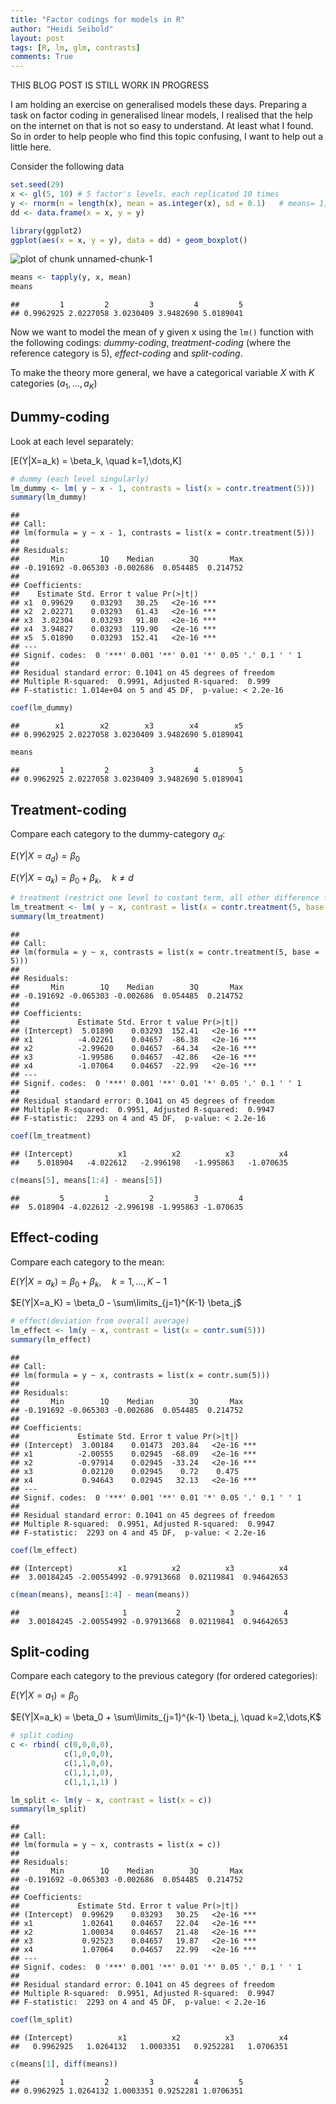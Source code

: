 ```yaml
---
title: "Factor codings for models in R"
author: "Heidi Seibold"
layout: post
tags: [R, lm, glm, contrasts]
comments: True
---
```


THIS BLOG POST IS STILL WORK IN PROGRESS

I am holding an exercise on generalised models these days. Preparing a task on factor coding
in generalised linear models, I realised that the help on the internet on that is not so
easy to understand. At least what I found. So in order to help people who find this topic 
confusing, I want to help out a little here.

Consider the following data


```r
set.seed(29)
x <- gl(5, 10) # 5 factor's levels, each replicated 10 times
y <- rnorm(n = length(x), mean = as.integer(x), sd = 0.1)   # means= 1,2,3,4,5
dd <- data.frame(x = x, y = y)

library(ggplot2)
ggplot(aes(x = x, y = y), data = dd) + geom_boxplot()
```

![plot of chunk unnamed-chunk-1](/figure/source/2015-09-28-lm-contrasts/unnamed-chunk-1-1.png) 

```r
means <- tapply(y, x, mean)
means
```

```
##         1         2         3         4         5 
## 0.9962925 2.0227058 3.0230409 3.9482690 5.0189041
```


Now we want to model the mean of y given x using the `lm()` function with the following codings:
*dummy-coding*, *treatment-coding* (where the reference category is 5), *effect-coding*
and *split-coding*.

To make the theory more general, we have a categorical variable $X$ with $K$ categories ($a_1, \dots, a_K$)


## Dummy-coding
Look at each level separately:

\[E(Y|X=a_k) = \beta_k, \quad k=1,\dots,K\]


```r
# dummy (each level singularly)
lm_dummy <- lm( y ~ x - 1, contrasts = list(x = contr.treatment(5)))
summary(lm_dummy)
```

```
## 
## Call:
## lm(formula = y ~ x - 1, contrasts = list(x = contr.treatment(5)))
## 
## Residuals:
##       Min        1Q    Median        3Q       Max 
## -0.191692 -0.065303 -0.002686  0.054485  0.214752 
## 
## Coefficients:
##    Estimate Std. Error t value Pr(>|t|)    
## x1  0.99629    0.03293   30.25   <2e-16 ***
## x2  2.02271    0.03293   61.43   <2e-16 ***
## x3  3.02304    0.03293   91.80   <2e-16 ***
## x4  3.94827    0.03293  119.90   <2e-16 ***
## x5  5.01890    0.03293  152.41   <2e-16 ***
## ---
## Signif. codes:  0 '***' 0.001 '**' 0.01 '*' 0.05 '.' 0.1 ' ' 1
## 
## Residual standard error: 0.1041 on 45 degrees of freedom
## Multiple R-squared:  0.9991,	Adjusted R-squared:  0.999 
## F-statistic: 1.014e+04 on 5 and 45 DF,  p-value: < 2.2e-16
```

```r
coef(lm_dummy)
```

```
##        x1        x2        x3        x4        x5 
## 0.9962925 2.0227058 3.0230409 3.9482690 5.0189041
```

```r
means
```

```
##         1         2         3         4         5 
## 0.9962925 2.0227058 3.0230409 3.9482690 5.0189041
```

## Treatment-coding
Compare each category to the dummy-category $a_d$:

$E(Y|X=a_{d}) = \beta_0$

$E(Y|X=a_k) = \beta_0 + \beta_k, \quad k\neq d$

```r
# treatment (restrict one level to costant term, all other difference from it)
lm_treatment <- lm( y ~ x, contrast = list(x = contr.treatment(5, base = 5)))
summary(lm_treatment)
```

```
## 
## Call:
## lm(formula = y ~ x, contrasts = list(x = contr.treatment(5, base = 5)))
## 
## Residuals:
##       Min        1Q    Median        3Q       Max 
## -0.191692 -0.065303 -0.002686  0.054485  0.214752 
## 
## Coefficients:
##             Estimate Std. Error t value Pr(>|t|)    
## (Intercept)  5.01890    0.03293  152.41   <2e-16 ***
## x1          -4.02261    0.04657  -86.38   <2e-16 ***
## x2          -2.99620    0.04657  -64.34   <2e-16 ***
## x3          -1.99586    0.04657  -42.86   <2e-16 ***
## x4          -1.07064    0.04657  -22.99   <2e-16 ***
## ---
## Signif. codes:  0 '***' 0.001 '**' 0.01 '*' 0.05 '.' 0.1 ' ' 1
## 
## Residual standard error: 0.1041 on 45 degrees of freedom
## Multiple R-squared:  0.9951,	Adjusted R-squared:  0.9947 
## F-statistic:  2293 on 4 and 45 DF,  p-value: < 2.2e-16
```

```r
coef(lm_treatment)
```

```
## (Intercept)          x1          x2          x3          x4 
##    5.018904   -4.022612   -2.996198   -1.995863   -1.070635
```

```r
c(means[5], means[1:4] - means[5]) 
```

```
##         5         1         2         3         4 
##  5.018904 -4.022612 -2.996198 -1.995863 -1.070635
```


## Effect-coding
Compare each category to the mean:

$E(Y|X=a_k) = \beta_0 + \beta_k, \quad k=1,\dots,K-1$

$E(Y|X=a_K) = \beta_0 - \sum\limits_{j=1}^{K-1} \beta_j$

```r
# effect(deviation from overall average)
lm_effect <- lm(y ~ x, contrast = list(x = contr.sum(5)))
summary(lm_effect)
```

```
## 
## Call:
## lm(formula = y ~ x, contrasts = list(x = contr.sum(5)))
## 
## Residuals:
##       Min        1Q    Median        3Q       Max 
## -0.191692 -0.065303 -0.002686  0.054485  0.214752 
## 
## Coefficients:
##             Estimate Std. Error t value Pr(>|t|)    
## (Intercept)  3.00184    0.01473  203.84   <2e-16 ***
## x1          -2.00555    0.02945  -68.09   <2e-16 ***
## x2          -0.97914    0.02945  -33.24   <2e-16 ***
## x3           0.02120    0.02945    0.72    0.475    
## x4           0.94643    0.02945   32.13   <2e-16 ***
## ---
## Signif. codes:  0 '***' 0.001 '**' 0.01 '*' 0.05 '.' 0.1 ' ' 1
## 
## Residual standard error: 0.1041 on 45 degrees of freedom
## Multiple R-squared:  0.9951,	Adjusted R-squared:  0.9947 
## F-statistic:  2293 on 4 and 45 DF,  p-value: < 2.2e-16
```

```r
coef(lm_effect)
```

```
## (Intercept)          x1          x2          x3          x4 
##  3.00184245 -2.00554992 -0.97913668  0.02119841  0.94642653
```

```r
c(mean(means), means[1:4] - mean(means))
```

```
##                       1           2           3           4 
##  3.00184245 -2.00554992 -0.97913668  0.02119841  0.94642653
```


## Split-coding
Compare each category to the previous category (for ordered categories):

$E(Y|X=a_1) = \beta_0$

$E(Y|X=a_k) = \beta_0 + \sum\limits_{j=1}^{k-1} \beta_j, \quad k=2,\dots,K$

```r
# split coding
c <- rbind( c(0,0,0,0),
            c(1,0,0,0),
            c(1,1,0,0),
            c(1,1,1,0),
            c(1,1,1,1) )

lm_split <- lm(y ~ x, contrast = list(x = c))
summary(lm_split)
```

```
## 
## Call:
## lm(formula = y ~ x, contrasts = list(x = c))
## 
## Residuals:
##       Min        1Q    Median        3Q       Max 
## -0.191692 -0.065303 -0.002686  0.054485  0.214752 
## 
## Coefficients:
##             Estimate Std. Error t value Pr(>|t|)    
## (Intercept)  0.99629    0.03293   30.25   <2e-16 ***
## x1           1.02641    0.04657   22.04   <2e-16 ***
## x2           1.00034    0.04657   21.48   <2e-16 ***
## x3           0.92523    0.04657   19.87   <2e-16 ***
## x4           1.07064    0.04657   22.99   <2e-16 ***
## ---
## Signif. codes:  0 '***' 0.001 '**' 0.01 '*' 0.05 '.' 0.1 ' ' 1
## 
## Residual standard error: 0.1041 on 45 degrees of freedom
## Multiple R-squared:  0.9951,	Adjusted R-squared:  0.9947 
## F-statistic:  2293 on 4 and 45 DF,  p-value: < 2.2e-16
```

```r
coef(lm_split)
```

```
## (Intercept)          x1          x2          x3          x4 
##   0.9962925   1.0264132   1.0003351   0.9252281   1.0706351
```

```r
c(means[1], diff(means))
```

```
##         1         2         3         4         5 
## 0.9962925 1.0264132 1.0003351 0.9252281 1.0706351
```








